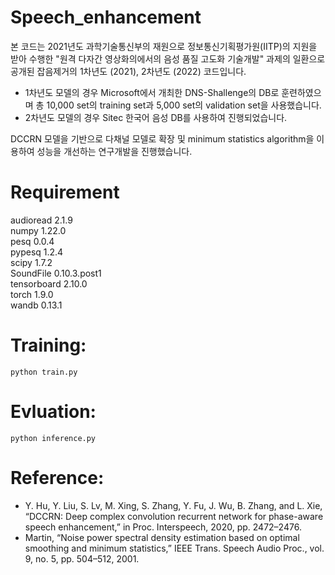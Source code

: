 # Speech_enhancement
본 코드는 2021년도 과학기술통신부의 재원으로 정보통신기획평가원(IITP)의 지원을 받아 수행한 "원격 다자간 영상화의에서의 음성 품질 고도화 기술개발" 과제의 일환으로 공개된 잡음제거의 1차년도 (2021), 2차년도 (2022) 코드입니다.
- 1차년도 모델의 경우 Microsoft에서 개최한 DNS-Shallenge의 DB로 훈련하였으며 총 10,000 set의 training set과 5,000 set의 validation set을 사용했습니다.
- 2차년도 모델의 경우 Sitec 한국어 음성 DB를 사용하여 진행되었습니다.

DCCRN 모델을 기반으로 다채널 모델로 확장 및 minimum statistics algorithm을 이용하여 성능을 개선하는 연구개발을 진행했습니다.

# Requirement
audioread               2.1.9                              
numpy                   1.22.0               
pesq                    0.0.4                
pypesq                  1.2.4                
scipy                   1.7.2                
SoundFile               0.10.3.post1         
tensorboard             2.10.0               
torch                   1.9.0                
wandb                   0.13.1               

# Training:

    python train.py

# Evluation:

    python inference.py


# Reference:

* Y. Hu, Y. Liu, S. Lv, M. Xing, S. Zhang, Y. Fu, J. Wu, B. Zhang, and L. Xie, “DCCRN: Deep complex convolution recurrent network for phase-aware speech enhancement,” in Proc. Interspeech, 2020, pp. 2472–2476.
* Martin, “Noise power spectral density estimation based on optimal smoothing and minimum statistics,” IEEE Trans. Speech Audio Proc., vol. 9, no. 5, pp. 504–512, 2001.

